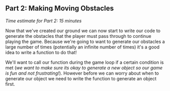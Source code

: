 ## Part 2: Making Moving Obstacles 
*Time estimate for Part 2: 15 minutes*

Now that we've created our ground we can now start to write our code to generate the obstacles that the player must pass through to continue playing the game. Because we're going to want to generate our obstacles a large number of times (potentially an infinite number of times) it's a good idea to write a function to do that!

We'll want to call our function during the game loop if a certain condition is met (*we want to make sure its okay to generate a new object so our game is fun and not frustrating!*). However before we can worry about when to generate our object we need to write the function to generate an object first.
